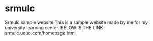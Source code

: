 # srmulc
Srmulc sample website
This is a sample website made by me for my university learning center.
BELOW IS THE LINK
srmulc.ueuo.com/homepage.html
